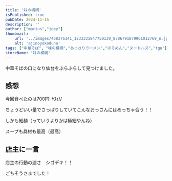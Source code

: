 ```yaml
---
title: '味の横綱'
isPublished: true
pubDate: 2024-11-15
description: ''
author: ["marius","joey"]
thumbnail:
    url: '../images/468376141_1233331847750130_8786791879961012769_n.jpg'
    alt: 'ajinoyokoduna'
tags: ["中華そば", "味の横綱","あっさりラーメン","ほそめん","ヌードルズ","tgu"]
storeName: "味の横綱"
---
```


中華そばの口になり仙台をぶらぶらして見つけました。

## 感想
今回食べたのは700円! ﾔｽｲ//

ちょうどいい量でさっぱりしていてこんなおっさんにはめっちゃ合う！！

しかも細麺（っていうよりかは極細やんね）

スープも具材も最高（最高）

## 店主に一言
店主の行動の速さ　シゴデキ！！

ごちそうさまでした！